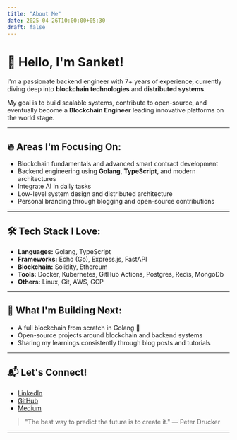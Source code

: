 ```yaml
---
title: "About Me"
date: 2025-04-26T10:00:00+05:30
draft: false
---
```


# 👋 Hello, I'm Sanket!

I'm a passionate backend engineer with 7+ years of experience, currently diving deep into **blockchain technologies** and **distributed systems**.  

My goal is to build scalable systems, contribute to open-source, and eventually become a **Blockchain Engineer** leading innovative platforms on the world stage.

---

## 🔥 Areas I'm Focusing On:
- Blockchain fundamentals and advanced smart contract development
- Backend engineering using **Golang**, **TypeScript**, and modern architectures
- Integrate AI in daily tasks
- Low-level system design and distributed architecture
- Personal branding through blogging and open-source contributions

---

## 🛠️ Tech Stack I Love:
- **Languages:** Golang, TypeScript
- **Frameworks:** Echo (Go), Express.js, FastAPI
- **Blockchain:** Solidity, Ethereum
- **Tools:** Docker, Kubernetes, GitHub Actions, Postgres, Redis, MongoDb
- **Others:** Linux, Git, AWS, GCP

---

## 🎯 What I'm Building Next:
- A full blockchain from scratch in Golang 🚀
- Open-source projects around blockchain and backend systems
- Sharing my learnings consistently through blog posts and tutorials

---

## 📬 Let's Connect!
- [LinkedIn](https://www.linkedin.com/in/doshi-sanket/)
- [GitHub](https://github.com/sdoshi579)
- [Medium](https://medium.com/@sdoshi579)

> "The best way to predict the future is to create it." — Peter Drucker

---
